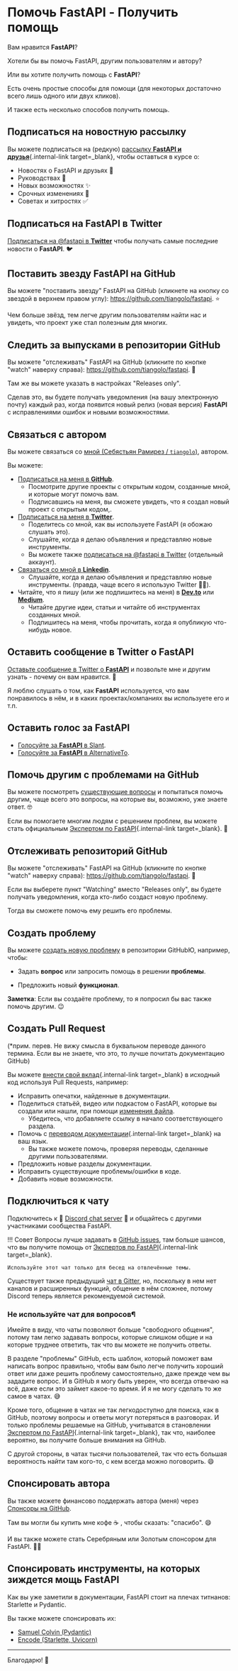 # Помочь FastAPI - Получить помощь

Вам нравится **FastAPI**?

Хотели бы вы помочь FastAPI, другим пользователям и автору?

Или вы хотите получить помощь с **FastAPI**?

Есть очень простые способы для помощи (для некоторых достаточно всего лишь одного или двух кликов).

И также есть несколько способов получить помощь.

## Подписаться на новостную рассылку

Вы можете подписаться на (редкую) [рассылку **FastAPI и друзья**](/newsletter/){.internal-link target=_blank}, чтобы оставться в курсе о:

* Новостях о FastAPI и друзьях 🚀
* Руководствах 📝
* Новых возможностях ✨
* Срочных изменениях 🚨
* Советах и хитростях ✅

## Подписаться на FastAPI в Twitter

<a href="https://twitter.com/fastapi" class="external-link" target="_blank">Подписаться на @fastapi в **Twitter**</a> чтобы получать самые последние новости о **FastAPI**. 🐦

## Поставить звезду **FastAPI** на GitHub

Вы можете "поставить звезду" FastAPI на GitHub (кликнете на кнопку со звездой в верхнем правом углу): <a href="https://github.com/tiangolo/fastapi" class="external-link" target="_blank">https://github.com/tiangolo/fastapi</a>. ⭐️

Чем больше звёзд, тем легче другим пользователям найти нас и увидеть, что проект уже стал полезным для многих.

## Следить за выпусками в репозитории GitHub

Вы можете "отслеживать" FastAPI на GitHub (кликните по кнопке "watch" наверху справа): <a href="https://github.com/tiangolo/fastapi" class="external-link" target="_blank">https://github.com/tiangolo/fastapi</a>. 👀

Там же вы можете указать в настройках "Releases only".

Сделав это, вы будете получать уведомления (на вашу электронную почту) каждый раз, когда появится новый релиз (новая версия) **FastAPI** с исправлениями ошибок и новыми возможностями.

## Связаться с автором

Вы можете связаться со <a href="https://tiangolo.com" class="external-link" target="_blank">мной (Себястьян Рамирез / `tiangolo`)</a>, автором.

Вы можете:

* <a href="https://github.com/tiangolo" class="external-link" target="_blank">Подписаться на меня в **GitHub**</a>.
    * Посмотрите другие проекты с открытым кодом, созданные мной, и которые могут помочь вам.
    * Подписавшись на меня, вы сможете увидеть, что я создал новый проект с открытым кодом,.
* <a href="https://twitter.com/tiangolo" class="external-link" target="_blank">Подписаться на меня в **Twitter**</a>.
    * Поделитесь со мной, как вы используете FastAPI (я обожаю слушать это).
    * Слушайте, когда я делаю объявления и представляю новые инструменты.
    * Вы можете также <a href="https://twitter.com/fastapi" class="external-link" target="_blank">подписаться на @fastapi в Twitter</a> (отдельный аккаунт).
* <a href="https://www.linkedin.com/in/tiangolo/" class="external-link" target="_blank">Связаться со мной в **Linkedin**</a>.
    * Слушайте, когда я делаю объявления и представляю новые инструменты. (правда, чаще всего я использую Twitter 🤷‍♂).
* Читайте, что я пишу (или же подпишитесь на меня) в <a href="https://dev.to/tiangolo" class="external-link" target="_blank">**Dev.to**</a> или <a href="https://medium.com/@tiangolo" class="external-link" target="_blank">**Medium**</a>.
    * Читайте другие идеи, статьи и читайте об инструментах созданных мной.
    * Подпишитесь на меня, чтобы прочитать, когда я опубликую что-нибудь новое.

## Оставить сообщение в Twitter о **FastAPI**

<a href="https://twitter.com/compose/tweet?text=I'm loving @fastapi because... https://github.com/tiangolo/fastapi" class="external-link" target="_blank">Оставьте сообщение в Twitter о **FastAPI**</a> и позвольте мне и другим узнать - почему он вам нравится. 🎉

Я люблю слушать о том, как **FastAPI** используется, что вам понравилось в нём, и в каких проектах/компаниях вы используете его и т.п.

## Оставить голос за FastAPI

* <a href="https://www.slant.co/options/34241/~fastapi-review" class="external-link" target="_blank">Голосуйте за **FastAPI** в Slant</a>.
* <a href="https://alternativeto.net/software/fastapi/" class="external-link" target="_blank">Голосуйте за **FastAPI** в AlternativeTo</a>.

## Помочь другим с проблемами на GitHub

Вы можете посмотреть <a href="https://github.com/tiangolo/fastapi/issues" class="external-link" target="_blank">существующие вопросы</a> и попытаться помочь другим, чаще всего это вопросы, на которые вы, возможно, уже знаете ответ. 🤓

Если вы помогаете многим людям с решением проблем, вы можете стать официальным [Экспертом по FastAPI](fastapi-people.md#experts){.internal-link target=_blank}. 🎉

## Отслеживать репозиторий GitHub

Вы можете "отслеживать" FastAPI на GitHub (кликните по кнопке "watch" наверху справа): <a href="https://github.com/tiangolo/fastapi" class="external-link" target="_blank">https://github.com/tiangolo/fastapi</a>. 👀

Если вы выберете пункт "Watching" вместо "Releases only", вы будете получать уведомления, когда кто-либо создаст новую проблему.

Тогда вы сможете помочь ему решить его проблемы.

## Создать проблему

Вы можете <a href="https://github.com/tiangolo/fastapi/issues/new/choose" class="external-link" target="_blank">создать новую проблему</a> в репозитории GitHubЮ, например, чтобы:

* Задать **вопрос** или запросить помощь в решении **проблемы**.

* Предложить новый **функционал**.

**Заметка**: Если вы создаёте проблему, то я попросил бы вас также помочь другим. 😉

## Создать Pull Request
(*прим. перев. Не вижу смысла в буквальном переводе данного термина. Если вы не знаете, что это, то лучше почитать документацию GitHub)

Вы можете [внести свой вклад](contributing.md){.internal-link target=_blank} в исходный код используя Pull Requests, например:

* Исправить опечатки, найденные в документации.
* Поделиться статьёй, видео или подкастом о FastAPI, которые вы создали или нашли, при помощи <a href="https://github.com/tiangolo/fastapi/edit/master/docs/en/data/external_links.yml" class="external-link" target="_blank">изменения файла</a>.
    * Убедитесь, что добавляете ссылку в начало соответствующего раздела.
* Помочь с [переводом документации](contributing.md#translations){.internal-link target=_blank} на ваш язык.
    * Вы также можете помочь, проверяя переводы, сделанные другими пользователями.
* Предложить новые разделы документации.
* Исправить существующие проблемы/ошибки в коде.
* Добавить новые возможности.

## Подключиться к чату

Подключитесь к 👥 <a href="https://discord.gg/VQjSZaeJmf" class="external-link" target="_blank">Discord chat server</a> 👥 и общайтесь с другими участниками сообщества FastAPI.

!!! Совет
    Вопросы лучше задавать в <a href="https://github.com/tiangolo/fastapi/issues/new/choose" class="external-link" target="_blank">GitHub issues</a>, там больше шансов, что вы получите помощь от [Экспертов по FastAPI](fastapi-people.md#experts){.internal-link target=_blank}.

    Используйте этот чат только для бесед на отвлечённые темы.

Существует также предыдущий <a href="https://gitter.im/tiangolo/fastapi" class="external-link" target="_blank">чат в Gitter</a>, но, поскольку в нем нет каналов и расширенных функций, общение в нём сложнее, потому Discord теперь является рекомендуемой системой.

### Не используйте чат для вопросов¶

Имейте в виду, что чаты позволяют больше "свободного общения", потому там легко задавать вопросы, которые слишком общие и на которые труднее ответить, так что вы можете не получить ответы.

В разделе "проблемы" GitHub, есть шаблон, который поможет вам написать вопрос правильно, чтобы вам было легче получить хороший ответ или даже решить проблему самостоятельно, даже прежде чем вы зададите вопрос. И в GitHub я могу быть уверен, что всегда отвечаю на всё, даже если это займет какое-то время. И я не могу сделать то же самое в чатах. 😅

Кроме того, общение в чатах не так легкодоступно для поиска, как в GitHub, поэтому вопросы и ответы могут потеряться в разговорах. И только проблемы решаемые на GitHub, учитыватся в становлении [Экспертом по FastAPI](fastapi-people.md#experts){.internal-link target=_blank}, так что, наиболее вероятно, вы получите больше внимания на GitHub.

С другой стороны, в чатах тысячи пользователей, так что есть большая вероятность найти там кого-то, с кем всегда можно поговорить. 😄

## Спонсировать автора

Вы также можете финансово поддержать автора (меня) через <a href="https://github.com/sponsors/tiangolo" class="external-link" target="_blank">Спонсоры на GitHub</a>.

Там вы могли бы купить мне кофе ☕️ , чтобы сказать: "спасибо". 😄

И вы также можете стать Серебряным или Золотым спонсором для FastAPI. 🏅🎉

## Спонсировать инструменты, на которых зиждется мощь FastAPI

Как вы уже заметили в документации, FastAPI стоит на плечах титнанов: Starlette и Pydantic.

Вы также можете спонсировать их:

* <a href="https://github.com/sponsors/samuelcolvin" class="external-link" target="_blank">Samuel Colvin (Pydantic)</a>
* <a href="https://github.com/sponsors/encode" class="external-link" target="_blank">Encode (Starlette, Uvicorn)</a>

---

Благодарю! 🚀
